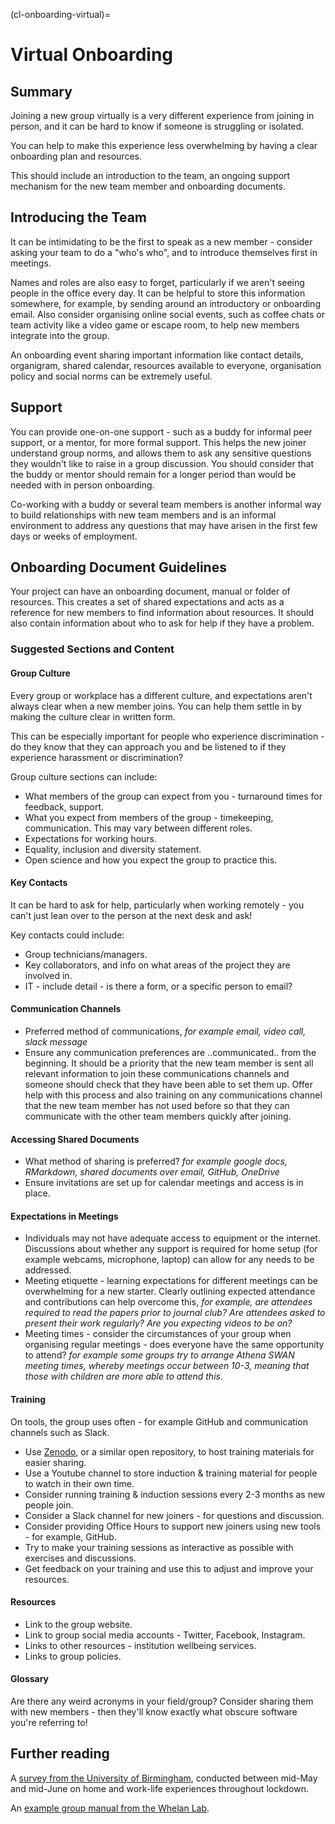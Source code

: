 (cl-onboarding-virtual)=
# Virtual Onboarding

## Summary

Joining a new group virtually is a very different experience from joining in person, and it can be hard to know if someone is struggling or isolated.  

You can help to make this experience less overwhelming by having a clear onboarding plan and resources.

This should include an introduction to the team, an ongoing support mechanism for the new team member and onboarding documents.

## Introducing the Team

It can be intimidating to be the first to speak as a new member - consider asking your team to do a "who's who", and to introduce themselves first in meetings.

Names and roles are also easy to forget, particularly if we aren't seeing people in the office every day.
It can be helpful to store this information somewhere, for example, by sending around an introductory or onboarding email.
Also consider organising online social events, such as coffee chats or team activity like a video game or escape room, to help new members integrate into the group.

An onboarding event sharing important information like contact details, organigram, shared calendar, resources available to everyone, organisation policy and social norms can be extremely useful.

## Support

You can provide one-on-one support - such as a buddy for informal peer support, or a mentor, for more formal support.
This helps the new joiner understand group norms, and allows them to ask any sensitive questions they wouldn't like to raise in a group discussion.
You should consider that the buddy or mentor should remain for a longer period than would be needed with in person onboarding.

Co-working with a buddy or several team members is another informal way to build relationships with new team members and is an informal environment to address any questions that may have arisen in the first few days or weeks of employment.

## Onboarding Document Guidelines

Your project can have an onboarding document, manual or folder of resources.
This creates a set of shared expectations and acts as a reference for new members to find information about resources. It should also contain information about who to ask for help if they have a problem.

### Suggested Sections and Content

#### Group Culture

Every group or workplace has a different culture, and expectations aren't always clear when a new member joins.
You can help them settle in by making the culture clear in written form.

This can be especially important for people who experience discrimination - do they know that they can approach you and be listened to if they experience harassment or discrimination?

Group culture sections can include:
* What members of the group can expect from you - turnaround times for feedback, support.
* What you expect from members of the group - timekeeping, communication. This may vary between different roles.
* Expectations for working hours.
* Equality, inclusion and diversity statement.
* Open science and how you expect the group to practice this.

#### Key Contacts

It can be hard to ask for help, particularly when working remotely - you can't just lean over to the person at the next desk and ask!

Key contacts could include:
* Group technicians/managers.
* Key collaborators, and info on what areas of the project they are involved in.
* IT - include detail - is there a form, or a specific person to email?

#### Communication Channels

- Preferred method of communications, _for example email, video call, slack message_
- Ensure any communication preferences are ..communicated.. from the beginning.
It should be a priority that the new team member is sent all relevant information to join these communications channels and someone should check that they have been able to set them up.
Offer help with this process and also training on any communications channel that the new team member has not used before so that they can communicate with the other team members quickly after joining.

#### Accessing Shared Documents

- What method of sharing is preferred? _for example google docs, RMarkdown, shared documents over email, GitHub, OneDrive_
- Ensure invitations are set up for calendar meetings and access is in place.

#### Expectations in Meetings

- Individuals may not have adequate access to equipment or the internet.
Discussions about whether any support is required for home setup (for example webcams, microphone, laptop) can allow for any needs to be addressed.
- Meeting etiquette - learning expectations for different meetings can be overwhelming for a new starter.
Clearly outlining expected attendance and contributions can help overcome this, _for example, are attendees required to read the papers prior to journal club? Are attendees asked to present their work regularly? Are you expecting videos to be on?_
- Meeting times - consider the circumstances of your group when organising regular meetings - does everyone have the same opportunity to attend? _for example some groups try to arrange Athena SWAN meeting times, whereby meetings occur between 10-3, meaning that those with children are more able to attend this_.

#### Training

On tools, the group uses often - for example GitHub and communication channels such as Slack.

* Use [Zenodo](https://zenodo.org/), or a similar open repository, to host training materials for easier sharing.
* Use a Youtube channel to store induction & training material for people to watch in their own time.
* Consider running training & induction sessions every 2-3 months as new people join.
* Consider a Slack channel for new joiners - for questions and discussion.
* Consider providing Office Hours to support new joiners using new tools - for example, GitHub.
* Try to make your training sessions as interactive as possible with exercises and discussions.
* Get feedback on your training and use this to adjust and improve your resources.

#### Resources

* Link to the group website.
* Link to group social media accounts - Twitter, Facebook, Instagram.
* Links to other resources - institution wellbeing services.
* Links to group policies.

#### Glossary

Are there any weird acronyms in your field/group?
Consider sharing them with new members - then they'll know exactly what obscure software you're referring to!

## Further reading

A [survey from the University of Birmingham](https://www.birmingham.ac.uk/Documents/college-social-sciences/business/research/wirc/epp-working-from-home-COVID-19-lockdown.pdf), conducted between mid-May and mid-June on home and work-life experiences throughout lockdown.

An [example group manual from the Whelan Lab](https://fionajanewhelan.wixsite.com/home/manual).
